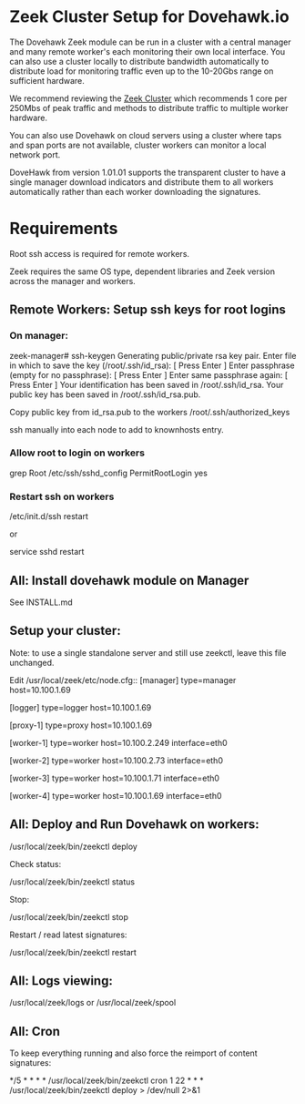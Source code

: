 # Zeek Cluster Setup for Dovehawk.io

The Dovehawk Zeek module can be run in a cluster with a central manager and many remote worker's each monitoring their own local interface.  You can also use a cluster locally to distribute bandwidth automatically to distribute load for monitoring traffic even up to the 10-20Gbs range on sufficient hardware.

We recommend reviewing the [Zeek Cluster](https://docs.zeek.org/en/stable/cluster/) which recommends 1 core per 250Mbs of peak traffic and methods to distribute traffic to multiple  worker hardware. 

You can also use Dovehawk on cloud servers using a cluster where taps and span ports are not available, cluster workers can monitor a local network port.

DoveHawk from version 1.01.01 supports the transparent cluster to have a single manager download indicators and distribute them to all workers automatically rather than each worker downloading the signatures.

# Requirements

Root ssh access is required for remote workers.

Zeek requires the same OS type, dependent libraries and Zeek version across the manager and workers.


## Remote Workers: Setup ssh keys for root logins

### On manager:

zeek-manager# ssh-keygen 
 Generating public/private rsa key pair. 
 Enter file in which to save the key (/root/.ssh/id_rsa): [ Press Enter ] 
 Enter passphrase (empty for no passphrase): [ Press Enter ] 
 Enter same passphrase again: [ Press Enter ] 
 Your identification has been saved in /root/.ssh/id_rsa. 
 Your public key has been saved in /root/.ssh/id_rsa.pub. 

Copy public key from id_rsa.pub to the workers /root/.ssh/authorized_keys

ssh manually into each node to add to knownhosts entry.

### Allow root to login on workers

grep Root /etc/ssh/sshd_config 
 PermitRootLogin yes

### Restart ssh on workers

/etc/init.d/ssh restart

or

service sshd restart

## All: Install dovehawk module on Manager

See INSTALL.md


## Setup your cluster:

Note: to use a single standalone server and still use zeekctl, leave this file unchanged.

Edit /usr/local/zeek/etc/node.cfg::
[manager]
type=manager
host=10.100.1.69

[logger]
type=logger
host=10.100.1.69
 
[proxy-1]
type=proxy
host=10.100.1.69
 
[worker-1]
type=worker
host=10.100.2.249
interface=eth0
 

[worker-2]
type=worker
host=10.100.2.73
interface=eth0


[worker-3]
type=worker
host=10.100.1.71
interface=eth0


[worker-4]
type=worker
host=10.100.1.69
interface=eth0


## All:  Deploy and Run Dovehawk on workers:

/usr/local/zeek/bin/zeekctl deploy

Check status:

/usr/local/zeek/bin/zeekctl status

Stop:

/usr/local/zeek/bin/zeekctl stop

Restart / read latest signatures:

/usr/local/zeek/bin/zeekctl restart


## All: Logs viewing:

/usr/local/zeek/logs or /usr/local/zeek/spool

## All: Cron

To keep everything running and also force the reimport of content signatures:

*/5 * * * * /usr/local/zeek/bin/zeekctl cron
1 22 * * * /usr/local/zeek/bin/zeekctl deploy  > /dev/null 2>&1

